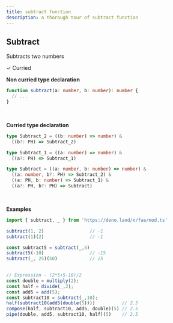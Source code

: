 ```yaml
---
title: subtract function
description: a thorough tour of subtract function
---
```


## Subtract

Subtracts two numbers

&check; Curried
<!---
&#10539; Not curred
-->

**Non curried type declaration**
```typescript
function subtract(a: number, b: number): number {
  // ...
}
```
<br>

**Curried type declaration**

```typescript
type Subtract_2 = ((b: number) => number) &
  ((b?: PH) => Subtract_2)

type Subtract_1 = ((a: number) => number) &
  ((a?: PH) => Subtract_1)

type Subtract = ((a: number, b: number) => number) &
  ((a: number, b?: PH) => Subtract_2) &
  ((a: PH, b: number) => Subtract_1) &
  ((a?: PH, b?: PH) => Subtract)
```
<br>

**Examples**
```typescript
import { subtract, _ } from 'https://deno.land/x/fae/mod.ts'

subtract(1, 2)                 // -1
subtract(1)(2)                 // -1

const subtract5 = subtract(_,5)
subtract5(-10)                 // -15
subtract(_, 25)(50)            // 25
            
```
```typescript
// Expression - (2*5+5-10)/2
const double = multiply(2);
const half = divide(_,2);
const add5 = add(5);
const subtract10 = subtract(_,10);
half(subtract10(add5(double(5))))          // 2.5
compose(half, subtract10, add5, double)(5) // 2.5
pipe(double, add5, subtract10, half)(5)    // 2.5
```

